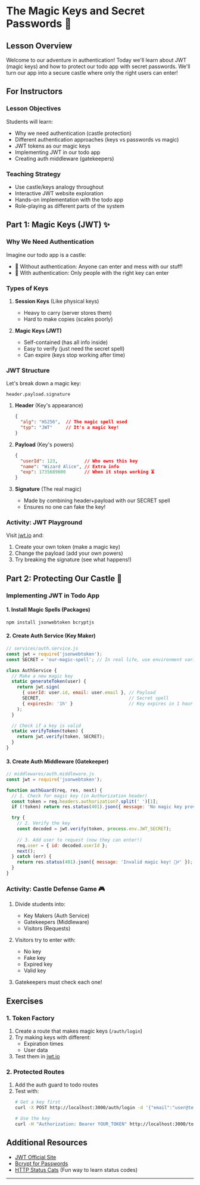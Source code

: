 # The Magic Keys and Secret Passwords 🔐

## Lesson Overview

Welcome to our adventure in authentication! Today we'll learn about JWT (magic keys) and how to protect our todo app with secret passwords. We'll turn our app into a secure castle where only the right users can enter!

## For Instructors

### Lesson Objectives

Students will learn:
- Why we need authentication (castle protection)
- Different authentication approaches (keys vs passwords vs magic)
- JWT tokens as our magic keys
- Implementing JWT in our todo app
- Creating auth middleware (gatekeepers)

### Teaching Strategy

- Use castle/keys analogy throughout
- Interactive JWT website exploration
- Hands-on implementation with the todo app
- Role-playing as different parts of the system

## Part 1: Magic Keys (JWT) ✨

### Why We Need Authentication

Imagine our todo app is a castle:
- 🏰 Without authentication: Anyone can enter and mess with our stuff!
- 🔐 With authentication: Only people with the right key can enter

### Types of Keys

1. **Session Keys** (Like physical keys)  
   - Heavy to carry (server stores them)  
   - Hard to make copies (scales poorly)  

2. **Magic Keys (JWT)**  
   - Self-contained (has all info inside)  
   - Easy to verify (just need the secret spell)  
   - Can expire (keys stop working after time)  

### JWT Structure

Let's break down a magic key:
```
header.payload.signature
```

1. **Header** (Key's appearance)  
   ```json
   {
     "alg": "HS256",  // The magic spell used
     "typ": "JWT"     // It's a magic key!
   }
   ```

2. **Payload** (Key's powers)  
   ```json
   {
     "userId": 123,          // Who owns this key
     "name": "Wizard Alice", // Extra info
     "exp": 1735689600       // When it stops working ⏳
   }
   ```

3. **Signature** (The real magic)  
   - Made by combining header+payload with our SECRET spell  
   - Ensures no one can fake the key!  

### Activity: JWT Playground
Visit [jwt.io](https://jwt.io) and:
1. Create your own token (make a magic key)
2. Change the payload (add your own powers)
3. Try breaking the signature (see what happens!)

## Part 2: Protecting Our Castle 🏰

### Implementing JWT in Todo App

#### 1. Install Magic Spells (Packages)
```bash
npm install jsonwebtoken bcryptjs
```

#### 2. Create Auth Service (Key Maker)
```javascript
// services/auth.service.js
const jwt = require('jsonwebtoken');
const SECRET = 'our-magic-spell'; // In real life, use environment variables!

class AuthService {
  // Make a new magic key
  static generateToken(user) {
    return jwt.sign(
      { userId: user.id, email: user.email }, // Payload
      SECRET,                                 // Secret spell
      { expiresIn: '1h' }                     // Key expires in 1 hour
    );
  }

  // Check if a key is valid
  static verifyToken(token) {
    return jwt.verify(token, SECRET);
  }
}
```

#### 3. Create Auth Middleware (Gatekeeper)
```javascript
// middlewares/auth.middleware.js
const jwt = require('jsonwebtoken');

function authGuard(req, res, next) {
  // 1. Check for magic key (in Authorization header)
  const token = req.headers.authorization?.split(' ')[1];
  if (!token) return res.status(401).json({ message: 'No magic key provided! 🔑' });

  try {
    // 2. Verify the key
    const decoded = jwt.verify(token, process.env.JWT_SECRET);
    
    // 3. Add user to request (now they can enter!)
    req.user = { id: decoded.userId };
    next();
  } catch (err) {
    return res.status(401).json({ message: 'Invalid magic key! 🧙‍♂️' });
  }
}
```

### Activity: Castle Defense Game 🎮

1. Divide students into:
   - Key Makers (Auth Service)
   - Gatekeepers (Middleware)
   - Visitors (Requests)

2. Visitors try to enter with:
   - No key
   - Fake key
   - Expired key
   - Valid key

3. Gatekeepers must check each one!

## Exercises

### 1. Token Factory
1. Create a route that makes magic keys (`/auth/login`)
2. Try making keys with different:
   - Expiration times
   - User data
3. Test them in [jwt.io](https://jwt.io)

### 2. Protected Routes
1. Add the auth guard to todo routes
2. Test with:
   ```bash
   # Get a key first
   curl -X POST http://localhost:3000/auth/login -d '{"email":"user@test.com","password":"123"}'
   
   # Use the key
   curl -H "Authorization: Bearer YOUR_TOKEN" http://localhost:3000/todos
   ```

## Additional Resources

- [JWT Official Site](https://jwt.io)
- [Bcrypt for Passwords](https://www.npmjs.com/package/bcryptjs)
- [HTTP Status Cats](https://http.cat/) (Fun way to learn status codes)

---